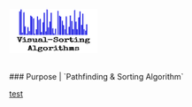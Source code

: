 
<p align="left">
  <img width="160" height="80" src="/logo/visual-sorting-algorithm.png">
</p>
<br>
 ### Purpose | `Pathfinding &  Sorting Algorithm`


<ins>test</ins>

